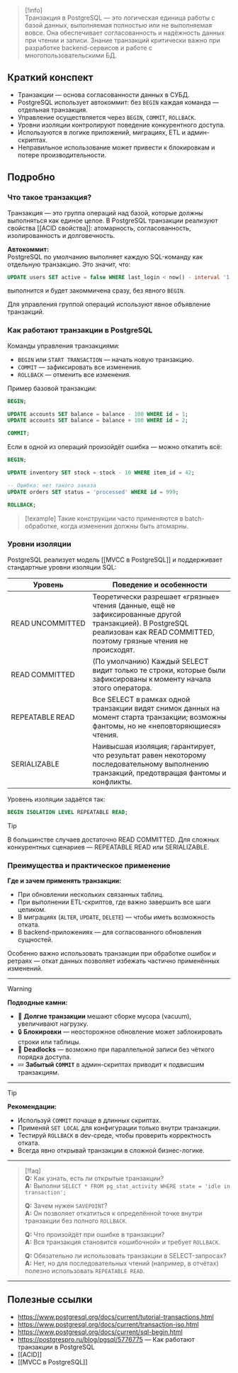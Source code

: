 > [!info]  
> Транзакция в PostgreSQL — это логическая единица работы с базой данных, выполняемая полностью или не выполняемая вовсе. Она обеспечивает согласованность и надёжность данных при чтении и записи. Знание транзакций критически важно при разработке backend-сервисов и работе с многопользовательскими БД.

## Краткий конспект

- Транзакции — основа согласованности данных в СУБД.
- PostgreSQL использует автокоммит: без `BEGIN` каждая команда — отдельная транзакция.
- Управление осуществляется через `BEGIN`, `COMMIT`, `ROLLBACK`.
- Уровни изоляции контролируют поведение конкурентного доступа.
- Используются в логике приложений, миграциях, ETL и админ-скриптах.
- Неправильное использование может привести к блокировкам и потере производительности.

## Подробно

### Что такое транзакция?

Транзакция — это группа операций над базой, которые должны выполняться как единое целое. В PostgreSQL транзакции реализуют свойства [[ACID свойства]]: атомарность, согласованность, изолированность и долговечность.

**Автокоммит:**  
PostgreSQL по умолчанию выполняет каждую SQL-команду как отдельную транзакцию. Это значит, что:

```sql
UPDATE users SET active = false WHERE last_login < now() - interval '1 year';
```

выполнится и будет закоммичена сразу, без явного `BEGIN`.

Для управления группой операций используют явное объявление транзакций.

### Как работают транзакции в PostgreSQL

Команды управления транзакциями:

- `BEGIN` или `START TRANSACTION` — начать новую транзакцию.
- `COMMIT` — зафиксировать все изменения.
- `ROLLBACK` — отменить все изменения.

Пример базовой транзакции:

```sql
BEGIN;

UPDATE accounts SET balance = balance - 100 WHERE id = 1;
UPDATE accounts SET balance = balance + 100 WHERE id = 2;

COMMIT;
```

Если в одной из операций произойдёт ошибка — можно откатить всё:

```sql
BEGIN;

UPDATE inventory SET stock = stock - 10 WHERE item_id = 42;

-- Ошибка: нет такого заказа
UPDATE orders SET status = 'processed' WHERE id = 999;

ROLLBACK;
```

> [!example]
> Такие конструкции часто применяются в batch-обработке, когда изменения должны быть атомарны.

### Уровни изоляции

PostgreSQL реализует модель [[MVCC в PostgreSQL]] и поддерживает стандартные уровни изоляции SQL:

|Уровень|Поведение и особенности|
|---|---|
|READ UNCOMMITTED|Теоретически разрешает «грязные» чтения (данные, ещё не зафиксированные другой транзакцией). В PostgreSQL реализован как READ COMMITTED, поэтому грязные чтения не происходят.|
|READ COMMITTED|(По умолчанию) Каждый SELECT видит только те строки, которые были зафиксированы к моменту начала этого оператора.|
|REPEATABLE READ|Все SELECT в рамках одной транзакции видят снимок данных на момент старта транзакции; возможны фантомы, но не «неповторяющиеся» чтения.|
|SERIALIZABLE|Наивысшая изоляция; гарантирует, что результат равен некоторому последовательному выполнению транзакций, предотвращая фантомы и конфликты.|
Уровень изоляции задаётся так:

```sql
BEGIN ISOLATION LEVEL REPEATABLE READ;
```

> [!tip]
> В большинстве случаев достаточно READ COMMITTED. Для сложных конкурентных сценариев — REPEATABLE READ или SERIALIZABLE.

### Преимущества и практическое применение

**Где и зачем применять транзакции:**

- При обновлении нескольких связанных таблиц.
- При выполнении ETL-скриптов, где важно завершить все шаги целиком.
- В миграциях (`ALTER`, `UPDATE`, `DELETE`) — чтобы иметь возможность отката.
- В backend-приложениях — для согласованного обновления сущностей.

Особенно важно использовать транзакции при обработке ошибок и ретраях — откат данных позволяет избежать частично применённых изменений.

---

> [!warning]  
> **Подводные камни:**  
> - 🔁 **Долгие транзакции** мешают сборке мусора (vacuum), увеличивают нагрузку.  
> - 🔒 **Блокировки** — неосторожное обновление может заблокировать строки или таблицы.  
> - 🧱 **Deadlocks** — возможно при параллельной записи без чёткого порядка доступа.  
> - 💤 **Забытый `COMMIT`** в админ-скриптах приводит к подвисшим транзакциям.

---

> [!tip]  
> **Рекомендации:**  
> - Используй `COMMIT` почаще в длинных скриптах.  
> - Применяй `SET LOCAL` для конфигурации только внутри транзакции.  
> - Тестируй `ROLLBACK` в dev-среде, чтобы проверить корректность отката.  
> - Всегда явно открывай транзакции в сложной бизнес-логике.

---

> [!faq]  
> **Q:** Как узнать, есть ли открытые транзакции?  
> **A:** Выполни `SELECT * FROM pg_stat_activity WHERE state = 'idle in transaction';`  
>
> **Q:** Зачем нужен `SAVEPOINT`?  
> **A:** Он позволяет откатиться к определённой точке внутри транзакции без полного `ROLLBACK`.  
>
> **Q:** Что произойдёт при ошибке в транзакции?  
> **A:** Вся транзакция становится «ошибочной» и требует `ROLLBACK`.  
>
> **Q:** Обязательно ли использовать транзакции в SELECT-запросах?  
> **A:** Нет, но для последовательных чтений (например, в отчётах) полезно использовать `REPEATABLE READ`.

---

## Полезные ссылки

- https://www.postgresql.org/docs/current/tutorial-transactions.html  
- https://www.postgresql.org/docs/current/transaction-iso.html  
- https://www.postgresql.org/docs/current/sql-begin.html  
- https://postgrespro.ru/blog/pgsql/5776775 — Как работают транзакции в PostgreSQL  
- [[ACID]]  
- [[MVCC в PostgreSQL]]
